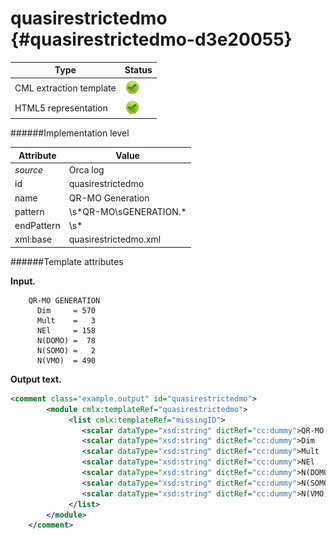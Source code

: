 # quasirestrictedmo {#quasirestrictedmo-d3e20055}


| Type                                                                                                                                                | Status                                                                                                                                              |
|----|----|
| CML extraction template                                                                                                                             | ![](/imgs/Total.png)                                                                                                                                |
| HTML5 representation                                                                                                                                | ![](/imgs/Total.png)                                                                                                                                |

######Implementation level

| Attribute                                                                                                                                           | Value                                                                                                                                               |
|----|----|
| *source*                                                                                                                                            | Orca log                                                                                                                                            |
| id                                                                                                                                                  | quasirestrictedmo                                                                                                                                   |
| name                                                                                                                                                | QR-MO Generation                                                                                                                                    |
| pattern                                                                                                                                             | \\s\*QR-MO\\sGENERATION.\*                                                                                                                          |
| endPattern                                                                                                                                          | \\s\*                                                                                                                                               |
| xml:base                                                                                                                                            | quasirestrictedmo.xml                                                                                                                               |

######Template attributes

**Input.**

        QR-MO GENERATION
          Dim     = 570
          Mult    =   3
          NEl     = 158
          N(DOMO) =  78
          N(SOMO) =   2
          N(VMO)  = 490

        

**Output text.**

```xml
<comment class="example.output" id="quasirestrictedmo">
        <module cmlx:templateRef="quasirestrictedmo">
             <list cmlx:templateRef="missingID">
                <scalar dataType="xsd:string" dictRef="cc:dummy">QR-MO GENERATION</scalar>
                <scalar dataType="xsd:string" dictRef="cc:dummy">Dim     = 570</scalar>
                <scalar dataType="xsd:string" dictRef="cc:dummy">Mult    =   3</scalar>
                <scalar dataType="xsd:string" dictRef="cc:dummy">NEl     = 158</scalar>
                <scalar dataType="xsd:string" dictRef="cc:dummy">N(DOMO) =  78</scalar>
                <scalar dataType="xsd:string" dictRef="cc:dummy">N(SOMO) =   2</scalar>
                <scalar dataType="xsd:string" dictRef="cc:dummy">N(VMO)  = 490</scalar>
             </list>
        </module>
    </comment>
```
